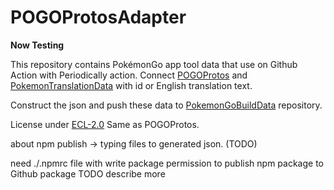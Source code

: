 # POGOProtosAdapter

**Now Testing**

This repository contains PokémonGo app tool data that use on Github Action with Periodically action. Connect [POGOProtos](https://github.com/Furtif/POGOProtos) and [PokemonTranslationData](https://github.com/kagura2718/PokemonTranslationData) with id or English translation text.

Construct the json and push these data to [PokemonGoBuildData](https://github.com/kagura2718/PokemonGoBuildData) repository.

License under [ECL-2.0](http://www.osedu.org/licenses/ECL-2.0) Same as POGOProtos.



about npm publish -> typing files to generated json. (TODO)

need ./.npmrc file with write package permission to publish npm package to Github package
TODO describe more

